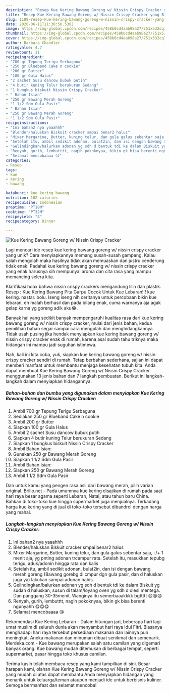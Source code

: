 ```yaml
---
description: "Resep Kue Kering Bawang Goreng w/ Nissin Crispy Cracker yang Bisa Manjain Lidah"
title: "Resep Kue Kering Bawang Goreng w/ Nissin Crispy Cracker yang Bisa Manjain Lidah"
slug: 1189-resep-kue-kering-bawang-goreng-w-nissin-crispy-cracker-yang-bisa-manjain-lidah
date: 2020-06-11T11:30:50.530Z
image: https://img-global.cpcdn.com/recipes/458b0cd4aab98a27/751x532cq70/kue-kering-bawang-goreng-w-nissin-crispy-cracker-foto-resep-utama.jpg
thumbnail: https://img-global.cpcdn.com/recipes/458b0cd4aab98a27/751x532cq70/kue-kering-bawang-goreng-w-nissin-crispy-cracker-foto-resep-utama.jpg
cover: https://img-global.cpcdn.com/recipes/458b0cd4aab98a27/751x532cq70/kue-kering-bawang-goreng-w-nissin-crispy-cracker-foto-resep-utama.jpg
author: Barbara Chandler
ratingvalue: 4.7
reviewcount: 11
recipeingredient:
- "700 gr Tepung Terigu Serbaguna"
- "250 gr Blueband Cake n cookie"
- "200 gr Butter"
- "100 gr Gula Halus"
- "2 sachet Susu dancow bubuk putih"
- "4 butir kuning Telur berukuran Sedang"
- "1 bungkus biskuit Nissin Crispy Cracker"
- " Bahan Isian"
- "250 gr Bawang Merah Goreng"
- "1 1/2 Sdm Gula Pasir"
- " Bahan Isian"
- "250 gr Bawang Merah Goreng"
- "1 1/2 Sdm Gula Pasir"
recipeinstructions:
- "Ini bahan2 nya yaaahhh"
- "Blender/haluskan Biskuit cracker smpai benar2 halus"
- "Mixer Margarine, Butter, kuning telur, dan gula galus sebentar saja, -/+ 1 menit aja, yg pnting adonan trcampur rata. Setelah itu, masukkan tepubg terigu, aduk/adonin hingga rata dan kalis"
- "Setelah itu, ambil sedikit adonan, bulat2in, dan isi dengan bawang merah goreng (Bawang gorebg di cmpur dgn gula pasir, dan d haluskan juga ya) lakukan sampai adonan habis."
- "Gelindingkan/balurkan adonan yg sdh d bentuk tdi ke dalam Biskuit yg sudah d haluskan, susun di talam/loyang oven yg sdh d olesi mentega. Dan panggang 30-35menit. Wanginya itu semerbaaakkkk bgttttt 😩😩😩"
- "Renyah, gurih, lembutttt, nagih pokoknyaa, bikin gk bisa berenti ngunyahh 😋😋😋"
- "Selamat mencobaaaa 😘"
categories:
- Resep
tags:
- kue
- kering
- bawang

katakunci: kue kering bawang 
nutrition: 182 calories
recipecuisine: Indonesian
preptime: "PT18M"
cooktime: "PT32M"
recipeyield: "4"
recipecategory: Dinner

---
```



![Kue Kering Bawang Goreng w/ Nissin Crispy Cracker](https://img-global.cpcdn.com/recipes/458b0cd4aab98a27/751x532cq70/kue-kering-bawang-goreng-w-nissin-crispy-cracker-foto-resep-utama.jpg)

Lagi mencari ide resep kue kering bawang goreng w/ nissin crispy cracker yang unik? Cara menyiapkannya memang susah-susah gampang. Kalau salah mengolah maka hasilnya tidak akan memuaskan dan justru cenderung tidak enak. Padahal kue kering bawang goreng w/ nissin crispy cracker yang enak harusnya sih mempunyai aroma dan cita rasa yang mampu memancing selera kita.

Klarifikasi hoax bahwa nissin crispy crackers mengandung lilin dan plastik. Resep : Kue Kering Bawang Pita Garpu Cocok Untuk Kue Lebaran!!! kue kering. nastar. bolu. Iseng iseng nih ceritanya untuk percobaan bikin kue lebaran, eh malah berhasil dan pada bilang enak, cuma warnanya aja agak gelap karna yg goreng adik aku😂.

Banyak hal yang sedikit banyak mempengaruhi kualitas rasa dari kue kering bawang goreng w/ nissin crispy cracker, mulai dari jenis bahan, kedua pemilihan bahan segar sampai cara mengolah dan menghidangkannya. Tidak usah pusing jika hendak menyiapkan kue kering bawang goreng w/ nissin crispy cracker enak di rumah, karena asal sudah tahu triknya maka hidangan ini mampu jadi suguhan istimewa.


Nah, kali ini kita coba, yuk, siapkan kue kering bawang goreng w/ nissin crispy cracker sendiri di rumah. Tetap berbahan sederhana, sajian ini dapat memberi manfaat untuk membantu menjaga kesehatan tubuh kita. Anda dapat membuat Kue Kering Bawang Goreng w/ Nissin Crispy Cracker menggunakan 13 jenis bahan dan 7 langkah pembuatan. Berikut ini langkah-langkah dalam menyiapkan hidangannya.

<!--inarticleads1-->

##### Bahan-bahan dan bumbu yang digunakan dalam menyiapkan Kue Kering Bawang Goreng w/ Nissin Crispy Cracker:

1. Ambil 700 gr Tepung Terigu Serbaguna
1. Sediakan 250 gr Blueband Cake n cookie
1. Ambil 200 gr Butter
1. Siapkan 100 gr Gula Halus
1. Ambil 2 sachet Susu dancow bubuk putih
1. Siapkan 4 butir kuning Telur berukuran Sedang
1. Siapkan 1 bungkus biskuit Nissin Crispy Cracker
1. Ambil  Bahan Isian:
1. Gunakan 250 gr Bawang Merah Goreng
1. Siapkan 1 1/2 Sdm Gula Pasir
1. Ambil  Bahan Isian:
1. Siapkan 250 gr Bawang Merah Goreng
1. Ambil 1 1/2 Sdm Gula Pasir


Dan untuk kamu yang pengen rasa asli dari bawang merah, pilih varian original. Brilio.net - Pada umumnya kue kering disajikan di rumah pada saat hari raya besar agama seperti Lebaran, Natal, atau tahun baru China. Bahkan di toko-toko kue hingga supermarket juga menjualnya. Terkadang harga kue kering yang di jual di toko-toko tersebut dibandrol dengan harga yang mahal. 

<!--inarticleads2-->

##### Langkah-langkah menyiapkan Kue Kering Bawang Goreng w/ Nissin Crispy Cracker:

1. Ini bahan2 nya yaaahhh
1. Blender/haluskan Biskuit cracker smpai benar2 halus
1. Mixer Margarine, Butter, kuning telur, dan gula galus sebentar saja, -/+ 1 menit aja, yg pnting adonan trcampur rata. Setelah itu, masukkan tepubg terigu, aduk/adonin hingga rata dan kalis
1. Setelah itu, ambil sedikit adonan, bulat2in, dan isi dengan bawang merah goreng (Bawang gorebg di cmpur dgn gula pasir, dan d haluskan juga ya) lakukan sampai adonan habis.
1. Gelindingkan/balurkan adonan yg sdh d bentuk tdi ke dalam Biskuit yg sudah d haluskan, susun di talam/loyang oven yg sdh d olesi mentega. Dan panggang 30-35menit. Wanginya itu semerbaaakkkk bgttttt 😩😩😩
1. Renyah, gurih, lembutttt, nagih pokoknyaa, bikin gk bisa berenti ngunyahh 😋😋😋
1. Selamat mencobaaaa 😘


Rekomendasi Kue Kering Lebaran - Dalam hitungan jari, beberapa hari lagi umat muslim di seluruh dunia akan menyambut hari raya Idul Fitri. Biasanya menghadapi hari raya tersebut persediaan makanan dan lainnya pun meningkat. Aneka makanan dan minuman dibuat senikmat dan semenarik. Merdeka.com - Kue bawang merupakan salah satu camilan yang digemari banyak orang. Kue bawang mudah ditemukan di berbagai tempat, seperti supermarket, pasar hingga toko khusus camilan. 

Terima kasih telah membaca resep yang kami tampilkan di sini. Besar harapan kami, olahan Kue Kering Bawang Goreng w/ Nissin Crispy Cracker yang mudah di atas dapat membantu Anda menyiapkan hidangan yang menarik untuk keluarga/teman ataupun menjadi ide untuk berbisnis kuliner. Semoga bermanfaat dan selamat mencoba!
